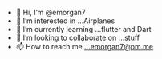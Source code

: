 - 👋 Hi, I’m @emorgan7
- 👀 I’m interested in ...Airplanes
- 🌱 I’m currently learning ...flutter and Dart
- 💞️ I’m looking to collaborate on ...stuff
- 📫 How to reach me ...emorgan7@pm.me

<!---
emorgan7/emorgan7 is a ✨ special ✨ repository because its `README.md` (this file) appears on your GitHub profile.
You can click the Preview link to take a look at your changes.
--->
